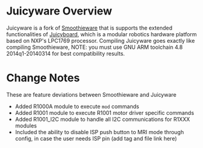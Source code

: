# Juicyware Overview
Juicyware is a fork of [Smoothieware](https://github.com/Smoothieware/Smoothieware) that is supports the extended functionalities of [Juicyboard](http://plugg.ee), which is a modular robotics hardware platform based on NXP's LPC1769 processor. Compiling Juicyware goes exactly like compiling Smoothieware, NOTE: you must use GNU ARM toolchain 4.8 2014q1-20140314 for best compatibility results.

# Change Notes
These are feature deviations between Smoothieware and Juicyware

* Added R1000A module to execute `mod` commands
* Added R1001 module to execute R1001 motor driver specific commands
* Added R1001_I2C module to handle all I2C communications for R1XXX modules
* Included the ability to disable ISP push button to MRI mode through config, in case the user needs ISP pin (add tag and file link here)
